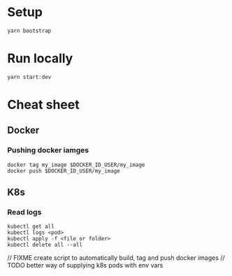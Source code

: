 # Setup

```
yarn bootstrap
```

# Run locally

```
yarn start:dev
```

# Cheat sheet

## Docker

### Pushing docker iamges

```
docker tag my_image $DOCKER_ID_USER/my_image
docker push $DOCKER_ID_USER/my_image
```

## K8s

### Read logs

```
kubectl get all
kubectl logs <pod>
kubectl apply -f <file or folder>
kubectl delete all --all
```

// FIXME create script to automatically build, tag and push docker images
// TODO better way of supplying k8s pods with env vars

